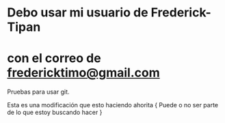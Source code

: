# Debo usar mi usuario de Frederick-Tipan
# con el correo de fredericktimo@gmail.com
Pruebas para usar git.

Esta es una modificación que esto haciendo ahorita
{ 
	Puede o no ser parte de lo que estoy buscando hacer
}